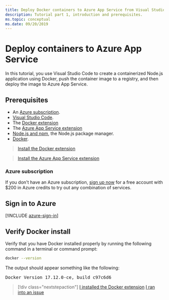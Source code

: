 ```yaml
---
title: Deploy Docker containers to Azure App Service from Visual Studio Code
description: Tutorial part 1, introduction and prerequisites.
ms.topic: conceptual
ms.date: 09/20/2019
---
```


# Deploy containers to Azure App Service

In this tutorial, you use Visual Studio Code to create a containerized Node.js application using Docker, push the container image to a registry, and then deploy the image to Azure App Service.

## Prerequisites

- An [Azure subscription](#azure-subscription).
- [Visual Studio Code](https://code.visualstudio.com/).
- The [Docker extension](vscode:extension/ms-azuretools.vscode-docker)
- The [Azure App Service extension](vscode:extension/ms-azuretools.vscode-azureappservice)
- [Node.js and npm](https://nodejs.org/en/download), the Node.js package manager.
- [Docker](https://www.docker.com/community-edition).

> <a class="tutorial-install-extension-btn" href="vscode:extension/ms-azuretools.vscode-docker">Install the Docker extension</a>

> <a class="tutorial-install-extension-btn" href="vscode:extension/ms-azuretools.vscode-azureappservice">Install the Azure App Service extension</a>

### Azure subscription

If you don't have an Azure subscription, [sign up now](https://azure.microsoft.com/free/?utm_source=campaign&utm_campaign=vscode-tutorial-docker-extension&mktingSource=vscode-tutorial-docker-extension) for a free account with $200 in Azure credits to try out any combination of services.

## Sign in to Azure

[!INCLUDE [azure-sign-in](includes/azure-sign-in.md)]

## Verify Docker install

Verify that you have Docker installed properly by running the following command in a terminal or command prompt:

```bash
docker --version
```

The output should appear something like the following:

<pre>
Docker Version 17.12.0-ce, build c97c6d6
</pre>

> [!div class="nextstepaction"]
> [I installed the Docker extension](tutorial-vscode-docker-node-02.md) [I ran into an issue](https://www.research.net/r/PWZWZ52?tutorial=docker-extension&step=getting-started)
